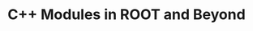 ---
layout: default
title: C++ Modules in ROOT and Beyond
authors: Vassil Vassilev, David Lange, Malik Shahzad Muzaffar, Mircho Rodozov, Oksana Shadura and Alexander Penev
publication: 24th International Conference on Computing in High Energy and Nuclear Physics (CHEP 2019) Adelaide, Australia, November 4-8, 2019
type: CLING
doi: 10.48550/arXiv.2004.06507
---